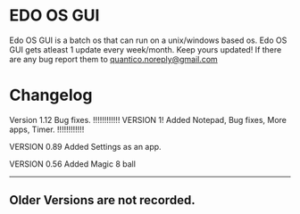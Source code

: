 EDO OS GUI
==========
Edo OS GUI is a batch os that can run on a unix/windows based os.
Edo OS GUI gets atleast 1 update every week/month. Keep yours updated!
If there are any bug report them to quantico.noreply@gmail.com

Changelog
=========
Version 1.12
Bug fixes.
!!!!!!!!!!!!
VERSION 1!
Added Notepad, Bug fixes, More apps, Timer.
!!!!!!!!!!!!

VERSION 0.89
Added Settings as an app.

VERSION 0.56
Added Magic 8 ball



----------------------------
Older Versions are not recorded.
----------------------------
